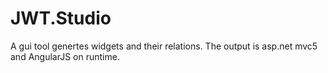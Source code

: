 # JWT.Studio
A gui tool genertes widgets and their relations. The output is asp.net mvc5 and AngularJS on runtime.
